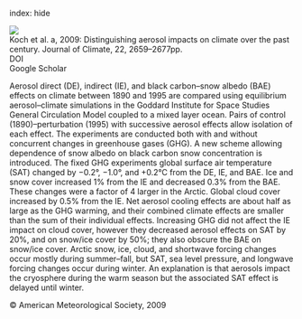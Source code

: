 index: hide

<div class="Citation">
    <div class="Citation-thumb CitationThumb-linked"  data-href="https://doi.org/10.1175/2008jcli2573.1">
      <img src="https://static.claimspace.cloud/climate-study-static/refs/thumbs/7/Koch_et_al_2009a-thumb.png" />
    </div>

  <div class="Citation-body">
    <div class="Citation-text">Koch et al. a, 2009: Distinguishing aerosol impacts on climate over the past century. <span class="Article-journal">Journal of Climate, </span><span class="Article-volume">22, </span>2659–2677pp.</div>
    <div class="Citation-links">
      <div class="CitationLink" data-href="https://doi.org/10.1175/2008jcli2573.1">
        <div class="CitationLink-icon CitationLink-Doi"></div>
        <div class="CitationLink-text">DOI</div>
      </div>
      <div class="CitationLink" data-href="https://scholar.google.com/scholar?q=10.1175/2008jcli2573.1">
        <div class="CitationLink-icon CitationLink-Scholar"></div>
        <div class="CitationLink-text">Google Scholar</div>
      </div>
    </div>
  </div>
</div>

Aerosol direct (DE), indirect (IE), and black carbon–snow albedo (BAE) effects on climate between 1890 and 1995 are compared using equilibrium aerosol–climate simulations in the Goddard Institute for Space Studies General Circulation Model coupled to a mixed layer ocean. Pairs of control (1890)–perturbation (1995) with successive aerosol effects allow isolation of each effect. The experiments are conducted both with and without concurrent changes in greenhouse gases (GHG). A new scheme allowing dependence of snow albedo on black carbon snow concentration is introduced. The fixed GHG experiments global surface air temperature (SAT) changed by −0.2°, −1.0°, and +0.2°C from the DE, IE, and BAE. Ice and snow cover increased 1% from the IE and decreased 0.3% from the BAE. These changes were a factor of 4 larger in the Arctic. Global cloud cover increased by 0.5% from the IE. Net aerosol cooling effects are about half as large as the GHG warming, and their combined climate effects are smaller than the sum of their individual effects. Increasing GHG did not affect the IE impact on cloud cover, however they decreased aerosol effects on SAT by 20%, and on snow/ice cover by 50%; they also obscure the BAE on snow/ice cover. Arctic snow, ice, cloud, and shortwave forcing changes occur mostly during summer–fall, but SAT, sea level pressure, and longwave forcing changes occur during winter. An explanation is that aerosols impact the cryosphere during the warm season but the associated SAT effect is delayed until winter.

<div class="Citation-copy">
&copy; American Meteorological Society, 2009
</div>